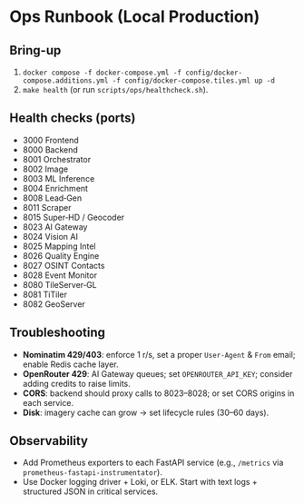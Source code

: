 # Ops Runbook (Local Production)

## Bring-up
1. `docker compose -f docker-compose.yml -f config/docker-compose.additions.yml -f config/docker-compose.tiles.yml up -d`
2. `make health` (or run `scripts/ops/healthcheck.sh`).

## Health checks (ports)
- 3000 Frontend
- 8000 Backend
- 8001 Orchestrator
- 8002 Image
- 8003 ML Inference
- 8004 Enrichment
- 8008 Lead‑Gen
- 8011 Scraper
- 8015 Super‑HD / Geocoder
- 8023 AI Gateway
- 8024 Vision AI
- 8025 Mapping Intel
- 8026 Quality Engine
- 8027 OSINT Contacts
- 8028 Event Monitor
- 8080 TileServer‑GL
- 8081 TiTiler
- 8082 GeoServer

## Troubleshooting
- **Nominatim 429/403**: enforce 1 r/s, set a proper `User-Agent` & `From` email; enable Redis cache layer.
- **OpenRouter 429**: AI Gateway queues; set `OPENROUTER_API_KEY`; consider adding credits to raise limits.
- **CORS**: backend should proxy calls to 8023–8028; or set CORS origins in each service.
- **Disk**: imagery cache can grow → set lifecycle rules (30–60 days).

## Observability
- Add Prometheus exporters to each FastAPI service (e.g., `/metrics` via `prometheus-fastapi-instrumentator`).
- Use Docker logging driver + Loki, or ELK. Start with text logs + structured JSON in critical services.
